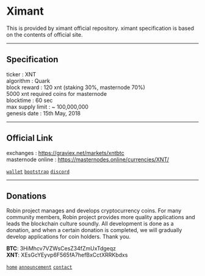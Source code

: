 # Ximant
  
This is provided by ximant official repository. ximant specification is based on the contents of official site.
  
***
## Specification  
  
ticker : XNT  
algorithm	: Quark  
block reward : 120 xnt (staking 30%, masternode 70%)  
5000 xnt required coins for masternode  
blocktime : 60 sec  
max supply limit : ~ 100,000,000  
genesis date	: 15th May, 2018  
  
***
## Official Link  
  
exchanges : https://graviex.net/markets/xntbtc  
masternode online : https://masternodes.online/currencies/XNT/  
  
[`wallet`](https://github.com/robinadaptor/ximant-wallet)  [`bootstrap`](https://github.com/robinadaptor/ximant-bootstrap)  [`discord`](https://discord.gg/czhCnz)  
  
***
## Donations 
  
Robin project manages and develops cryptocurrency coins. For many community members, Robin project provides more quality applications and leads the blockchain culture soundly. All development is done as a donation, and when a certain donation is completed, we will gradually develop applications for coin holders. Thank you.  
  
**BTC**: 3HiMhcv7VZWsCesZ34fZmUxTdgeqz    
**XNT**: XEsGcYEyvp6F565fA7hefBxCctXRRKbdxs  
  
[`home`](https://github.com/robinadaptor)  [`announcement`](https://github.com/robinadaptor/announcement)  [`contact`](https://github.com/robinadaptor/POS-helper)